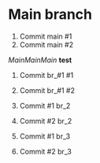 
# Main branch


1. Commit main #1
2. Commit main #2

*MainMainMain*
**test**

1. Commit br_#1 #1
2. Commit br_#1 #2




1. Commit #1 br_2
2. Commit #2 br_2



1. Commit #1 br_3
2. Commit #2 br_3

